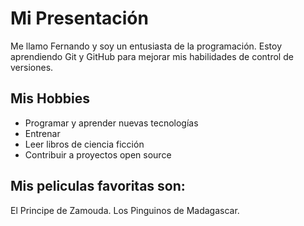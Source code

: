# Mi Presentación

Me llamo Fernando y soy un entusiasta de la programación.
Estoy aprendiendo Git y GitHub para mejorar mis habilidades de control de versiones.


## Mis Hobbies

- Programar y aprender nuevas tecnologías
- Entrenar
- Leer libros de ciencia ficción
- Contribuir a proyectos open source

## Mis peliculas favoritas son: 
El Principe de Zamouda.
Los Pinguinos de Madagascar.


